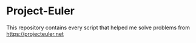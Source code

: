 # Project-Euler
This repository contains every script that helped me solve problems from https://projecteuler.net
